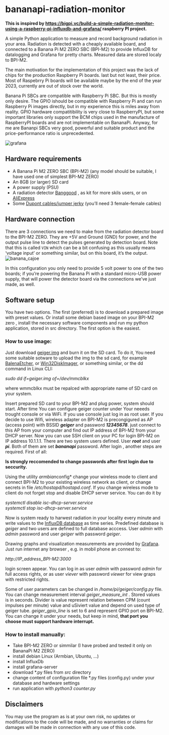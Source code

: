 # bananapi-radiation-monitor

**This is inspired by https://bigpi.vc/build-a-simple-radiation-monitor-using-a-raspberry-pi-influxdb-and-grafana/ raspberry PI project.**

A simple Python application to measure and record background radiation in your area. Radiation is detected with a cheaply available board, and connected to a Banana Pi M2 ZERO SBC (BPI-M2) to provide InfluxDB for datalogging and Grafana for pretty charts. Measured data are stored localy to BPI-M2.

The main motivation for the implementation of this project was the lack of chips for the production Raspberry Pi boards. last but not least, their price. Most of Raspebrry Pi boards will be available maybe by the end of the year 2023, currently are out of stock over the world. 

Banana Pi SBCs are compatible with Raspberry Pi SBC. But this is mostly only desire. The GPIO ishould be compatible with Raspberry Pi and can run Raspberry Pi images directly, but in my experience this is miles away from reality. GPIO hardware compatitibility is very close to RaspberryPI, but some important libraries only support the BCM chips used in the manufacture of RaspberryPI boards and are not implementable on BananaPi. Anyway, for me are Bananpi SBCs very good, powerful and suitable product and the price-performance ratio is unprecedented.

![grafana](https://user-images.githubusercontent.com/78679055/230712353-1ec9c31c-e732-4ce8-9bc1-b17426e671d7.jpg)


## Hardware requirements

* A Banana Pi M2 ZERO SBC (BPI-M2) (any model should be suitable, I have used one of simplest BPI-M2 ZERO)
* An 8GB (or larger) SD card 
* A power supply (PSU)
* A radiation detector [Banggood](https://www.banggood.com/sk/DIY-Geiger-Counter-Kit-Open-Source-Miller-Tube-GM-Tube-Module-Radiation-Parts-p-1937604.html?rmmds=myorder&cur_warehouse=CN) , as kit for more skils users, or on  [AliExpress](https://www.aliexpress.com/item/32884861168.html?spm=a2g0o.productlist.0.0.5faf6aa9OuQXsc)
* Some [Dupont cables/jumper jerky](https://shop.pimoroni.com/products/jumper-jerky?variant=348491271) (you’ll need 3 female-female cables)


## Hardware connection

There are 3 connections we need to make from the radiation detector board to the BPI-M2 ZERO. They are +5V and Ground (GND) for power, and the output pulse line to detect the pulses generated by detection board. Note that this is called `VIN` which can be a bit confusing as this usually means ‘voltage input’ or something similar, but on this board, it’s the output.
![banana_cajoe](https://user-images.githubusercontent.com/78679055/230715843-937c716c-79ae-47a9-ae07-21be27a67279.png)




In this configuration you only need to provide 5 volt power to one of the two boards; if you’re powering the Banana Pi with a standard micro-USB power supply, that will power the detector board via the connections we’ve just made, as well.

## Software setup

You have two options. The first (preferred) is to download a prepared image with preset values. Or install some debian based image on your BPI-M2 zero , install the necessary software components and run my python application, stored in src directory. The first option is the easiest.

### How to use image:

Just download [geiger.img](https://drive.google.com/file/d/1pP6zhLzigkKEu4Vl4GHI0awQZ6XYNu6-/view?usp=sharing) and burn it on the SD card. To do it, You need some suitable sotware to upload the img to the sd card, for example [BalenaEtcher](https://www.balena.io/etcher), or [Win32DiskImager](https://sourceforge.net/projects/win32diskimager/), or something similar, or the dd command in Linux CLI:

  *sudo dd if=geiger.img of=/dev/mmcblkx*             
  
  where wmmcblkx must be repalced with appropriate name of SD card on your system.

Insert prepared SD card to your BPI-M2 and plug power, system should start. After time You can configure geiger counter under Your neeeds trought console or via WiFi. If you use console just log in as root user. If you decide to use Wifi, wireless adapter on BPI-M2 is precongigured as AP (access point) with BSSID _**geiger**_ and password _**12345678**_. just connect to this AP from your computer  and find out IP address of BPI-M2 from your DHCP server. Now you can use SSH client on your PC for login BPI-M2 on IP address 10.1.1.1.
There are two system users defined. User _**root**_ and user _**pi**_. Both of them are set _**bananapi**_ password. After login , another steps are required. First of all:

**Is strongly reccomended to change passwords after first login due to seccurity.**  

Using the utility *armbian*config* change your wireless mode to client and connect BPI-M2 to your existing wireless network as client, or change secrets in file */etc/hostapd/hostapd.conf*. If you change wireless mode to client do not forget stop and disable DHCP server service. You can do it by

*systemctl disable isc-dhcp-server.service   
systemctl stop isc-dhcp-server.service*

Now is system ready to harwest radiation in your locality every minute and write values to the [InfluxDB database](https://docs.influxdata.com/influxdb/v1.8/) as time series. Predefined database is *geiger* and two users are defined to full database acccess. User *admin* with *admin* password and user *geiger* with password *geiger*.  

Drawing graphs and visualization measurements are provided by [Grafana](https://grafana.com/). Just run internet any browser , e.g. in mobil phone an connest to:   

*http://IP_address_BPI-M2:3000*    

login screen appear. You can log in as user *admin* with password *admin* for full access rights, or as user *viever* with password *viewer* for view graps with restricted rights. 

Some of user parameters can be changed in */home/pi/geiger/config.py* file. You can change measurement interval *geiger_measure_int* . Stored values is in seconds. Divider is value represent relation between CPM (count impulses per minute) value and uSiviert value and depend on used type of geiger tube. *geiger_gpio_line* is set to 6 and represent GPIO port on BPI-M2. You can change it under your needs, but keep in mind, **that port you choose must support hardware interrupt.**


### How to install manually:

* Take BPI-M2 ZERO or simmilar (I have probed and tested it only on BananaPi M2 ZERO)
* install debian Linux (Armbian, Ubuntu, ...)
* install InfluxDb
* install grafana-server
* download \*.py files from *src* directory
* change content of configuration file \*.py files (config.py) under your database and hardware settings
* run application with *python3 counter.py*


##  Disclaimers  
You may use the program as is at your own risk, no updates or modifications to the code will be made, and no warranties or claims for damages will be made in connection with any use of this code.

